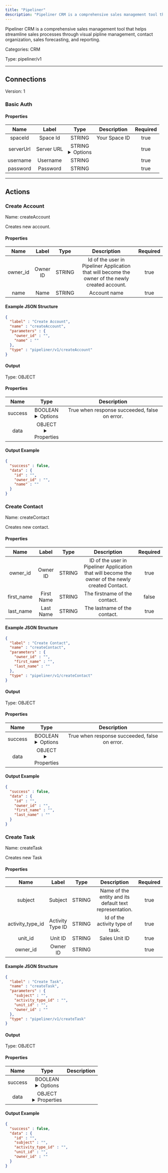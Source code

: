 ```yaml
---
title: "Pipeliner"
description: "Pipeliner CRM is a comprehensive sales management tool that helps streamline sales processes through visual pipline management, contact organization, sales forecasting, and reporting."
---
```


Pipeliner CRM is a comprehensive sales management tool that helps streamline sales processes through visual pipline management, contact organization, sales forecasting, and reporting.


Categories: CRM


Type: pipeliner/v1

<hr />



## Connections

Version: 1


### Basic Auth

#### Properties

|      Name       |      Label     |     Type     |     Description     | Required |
|:---------------:|:--------------:|:------------:|:-------------------:|:--------:|
| spaceId | Space Id | STRING | Your Space ID | true |
| serverUrl | Server URL | STRING <details> <summary> Options </summary> https://us-east.api.pipelinersales.com/api/v100/rest/spaces/, https://eu-central.api.pipelinersales.com/api/v100/rest/spaces/, https://ca-central.api.pipelinersales.com/api/v100/rest/spaces/, https://ap-southeast.api.pipelinersales.com/api/v100/rest/spaces/ </details> |  | true |
| username | Username | STRING |  | true |
| password | Password | STRING |  | true |





<hr />



## Actions


### Create Account
Name: createAccount

Creates new account.

#### Properties

|      Name       |      Label     |     Type     |     Description     | Required |
|:---------------:|:--------------:|:------------:|:-------------------:|:--------:|
| owner_id | Owner ID | STRING | Id of the user in Pipeliner Application that will become the owner of the newly created account. | true |
| name | Name | STRING | Account name | true |

#### Example JSON Structure
```json
{
  "label" : "Create Account",
  "name" : "createAccount",
  "parameters" : {
    "owner_id" : "",
    "name" : ""
  },
  "type" : "pipeliner/v1/createAccount"
}
```

#### Output



Type: OBJECT


#### Properties

|     Name     |     Type     |     Description     |
|:------------:|:------------:|:-------------------:|
| success | BOOLEAN <details> <summary> Options </summary> true, false </details> | True when response succeeded, false on error. |
| data | OBJECT <details> <summary> Properties </summary> {STRING\(id), STRING\(owner_id), STRING\(name)} </details> |  |




#### Output Example
```json
{
  "success" : false,
  "data" : {
    "id" : "",
    "owner_id" : "",
    "name" : ""
  }
}
```


### Create Contact
Name: createContact

Creates new contact.

#### Properties

|      Name       |      Label     |     Type     |     Description     | Required |
|:---------------:|:--------------:|:------------:|:-------------------:|:--------:|
| owner_id | Owner ID | STRING | ID of the user in Pipeliner Application that will become the owner of the newly created Contact. | true |
| first_name | First Name | STRING | The firstname of the contact. | false |
| last_name | Last Name | STRING | The lastname of the contact. | true |

#### Example JSON Structure
```json
{
  "label" : "Create Contact",
  "name" : "createContact",
  "parameters" : {
    "owner_id" : "",
    "first_name" : "",
    "last_name" : ""
  },
  "type" : "pipeliner/v1/createContact"
}
```

#### Output



Type: OBJECT


#### Properties

|     Name     |     Type     |     Description     |
|:------------:|:------------:|:-------------------:|
| success | BOOLEAN <details> <summary> Options </summary> true, false </details> | True when response succeeded, false on error. |
| data | OBJECT <details> <summary> Properties </summary> {STRING\(id), STRING\(owner_id), STRING\(first_name), STRING\(last_name)} </details> |  |




#### Output Example
```json
{
  "success" : false,
  "data" : {
    "id" : "",
    "owner_id" : "",
    "first_name" : "",
    "last_name" : ""
  }
}
```


### Create Task
Name: createTask

Creates new Task

#### Properties

|      Name       |      Label     |     Type     |     Description     | Required |
|:---------------:|:--------------:|:------------:|:-------------------:|:--------:|
| subject | Subject | STRING | Name of the entity and its default text representation. | true |
| activity_type_id | Activity Type ID | STRING | Id of the activity type of task. | true |
| unit_id | Unit ID | STRING | Sales Unit ID | true |
| owner_id | Owner ID | STRING |  | true |

#### Example JSON Structure
```json
{
  "label" : "Create Task",
  "name" : "createTask",
  "parameters" : {
    "subject" : "",
    "activity_type_id" : "",
    "unit_id" : "",
    "owner_id" : ""
  },
  "type" : "pipeliner/v1/createTask"
}
```

#### Output



Type: OBJECT


#### Properties

|     Name     |     Type     |     Description     |
|:------------:|:------------:|:-------------------:|
| success | BOOLEAN <details> <summary> Options </summary> true, false </details> |  |
| data | OBJECT <details> <summary> Properties </summary> {STRING\(id), STRING\(subject), STRING\(activity_type_id), STRING\(unit_id), STRING\(owner_id)} </details> |  |




#### Output Example
```json
{
  "success" : false,
  "data" : {
    "id" : "",
    "subject" : "",
    "activity_type_id" : "",
    "unit_id" : "",
    "owner_id" : ""
  }
}
```




